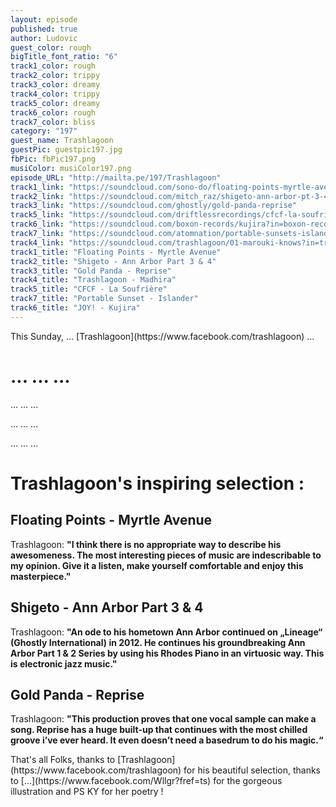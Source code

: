 ```yaml
---
layout: episode
published: true
author: Ludovic
guest_color: rough
bigTitle_font_ratio: "6"
track1_color: rough
track2_color: trippy
track3_color: dreamy
track4_color: trippy
track5_color: dreamy
track6_color: rough
track7_color: bliss
category: "197"
guest_name: Trashlagoon
guestPic: guestpic197.jpg
fbPic: fbPic197.png
musiColor: musiColor197.png
episode_URL: "http://mailta.pe/197/Trashlagoon"
track1_link: "https://soundcloud.com/sono-do/floating-points-myrtle-avenue"
track2_link: "https://soundcloud.com/mitch_raz/shigeto-ann-arbor-pt-3-4"
track3_link: "https://soundcloud.com/ghostly/gold-panda-reprise"
track5_link: "https://soundcloud.com/driftlessrecordings/cfcf-la-soufriere"
track6_link: "https://soundcloud.com/boxon-records/kujira?in=boxon-records/sets/boxon062-joy-kujira-ep"
track7_link: "https://soundcloud.com/atomnation/portable-sunsets-islander-1?in=atomnation/sets/atm027-portable-sunsets-bless"
track4_link: "https://soundcloud.com/trashlagoon/01-marouki-knows?in=trashlagoon/sets/madhira"
track1_title: "Floating Points - Myrtle Avenue"
track2_title: "Shigeto - Ann Arbor Part 3 & 4"
track3_title: "Gold Panda - Reprise"
track4_title: "Trashlagoon - Madhira"
track5_title: "CFCF - La Soufrière"
track7_title: "Portable Sunset - Islander"
track6_title: "JOY! - Kujira"
---
```





<p id="introduction">This Sunday, ... [Trashlagoon](https://www.facebook.com/trashlagoon) ...</p>


# ... ... ...

... ... ...

... ... ...

... ... ...


# Trashlagoon's inspiring selection :
 
## Floating Points - Myrtle Avenue
Trashlagoon: **"**I think there is no appropriate way to describe his awesomeness. The most interesting pieces of music are indescribable to my opinion. Give it a listen, make yourself comfortable and enjoy this
masterpiece.**"**

## Shigeto - Ann Arbor Part 3 & 4
Trashlagoon: **"**An ode to his hometown Ann Arbor continued on „Lineage“ (Ghostly International) in 2012. He continues his groundbreaking Ann Arbor Part 1 & 2 Series by using his Rhodes Piano in an virtuosic
way. This is electronic jazz music.**"**

## Gold Panda - Reprise
Trashlagoon: **"**This production proves that one vocal sample can make a song. Reprise has a huge built-up that continues with the most chilled groove i’ve ever heard. It even doesn’t need a basedrum to do his magic.**“**
 
<p id="outroduction">
That's all Folks, thanks to [Trashlagoon](https://www.facebook.com/trashlagoon) for his beautiful selection, thanks to [...](https://www.facebook.com/Wllgr?fref=ts) for the gorgeous illustration and PS KY for her poetry !</p>
